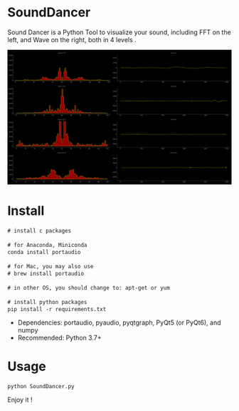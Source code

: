 # SoundDancer

Sound Dancer is a Python Tool to visualize your sound, including FFT on the left, and Wave on the right, both in 4 levels .

![demo](screenshot.png)

# Install

```shell
# install c packages

# for Anaconda, Miniconda
conda install portaudio 

# for Mac, you may also use
# brew install portaudio

# in other OS, you should change to: apt-get or yum

# install python packages
pip install -r requirements.txt
```

* Dependencies: portaudio, pyaudio, pyqtgraph, PyQt5 (or PyQt6), and numpy
* Recommended: Python 3.7+

# Usage
```shell
python SoundDancer.py
```

Enjoy it !
